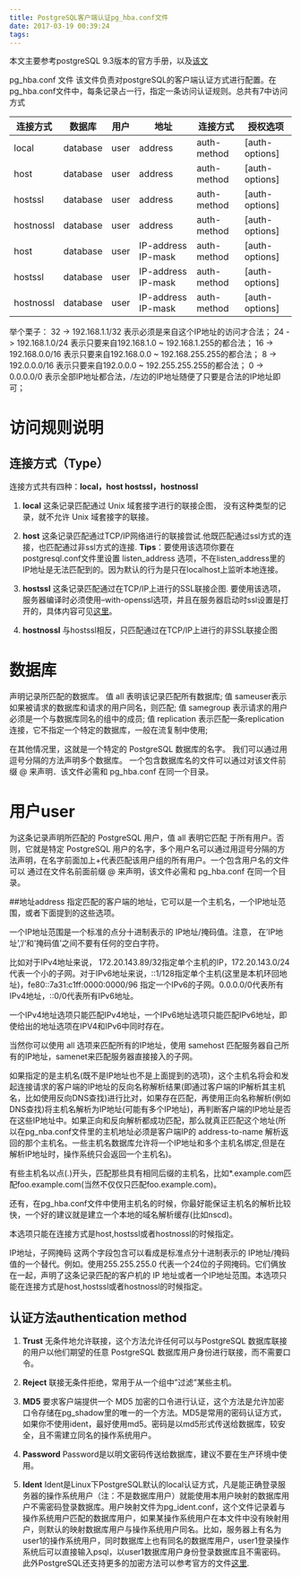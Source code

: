 ```yaml
---
title: PostgreSQL客户端认证pg_hba.conf文件
date: 2017-03-19 00:39:24
tags:
---
```


本文主要参考postgreSQL 9.3版本的官方手册，以及[该文](http://www.qingpingshan.com/shujuku/postgresql/156383.html)

pg_hba.conf 文件
该文件负责对postgreSQL的客户端认证方式进行配置。在pg_hba.conf文件中，每条记录占一行，指定一条访问认证规则。总共有7中访问方式

连接方式|数据库 |用户 |地址| 连接方式|授权选项
----|----|----|----|----|----
local|      database | user | address |auth-method  |[auth-options]
host   |    database|  user | address | auth-method |[auth-options]
hostssl   | database | user | address | auth-method | [auth-options]
hostnossl  |database | user | address | auth-method | [auth-options]
host      | database  |user | IP-address IP-mask | auth-method | [auth-options]
hostssl   | database | user | IP-address IP-mask | auth-method | [auth-options]
hostnossl  |database | user | IP-address IP-mask | auth-method | [auth-options]

举个栗子：
32 -> 192.168.1.1/32 表示必须是来自这个IP地址的访问才合法；
24 -> 192.168.1.0/24 表示只要来自192.168.1.0 ~ 192.168.1.255的都合法；
16 -> 192.168.0.0/16 表示只要来自192.168.0.0 ~ 192.168.255.255的都合法；
8 -> 192.0.0.0/16 表示只要来自192.0.0.0 ~ 192.255.255.255的都合法；
0 -> 0.0.0.0/0 表示全部IP地址都合法，/左边的IP地址随便了只要是合法的IP地址即可；

# 访问规则说明
## 连接方式（Type）
连接方式共有四种：**local，host hostssl，hostnossl**

1.  **local**
这条记录匹配通过 Unix 域套接字进行的联接企图， 没有这种类型的记录，就不允许 Unix 域套接字的联接。

2. **host**
这条记录匹配通过TCP/IP网络进行的联接尝试.他既匹配通过ssl方式的连接，也匹配通过非ssl方式的连接.
**Tips**：要使用该选项你要在postgresql.conf文件里设置 listen_address 选项，不在listen_address里的IP地址是无法匹配到的。因为默认的行为是只在localhost上监听本地连接。

3. **hostssl**
这条记录匹配通过在TCP/IP上进行的SSL联接企图.
要使用该选项，服务器编译时必须使用–with-openssl选项，并且在服务器启动时ssl设置是打开的，具体内容可见[这里](https://www.postgresql.org/docs/9.3/static/ssl-tcp.html)。

4. **hostnossl**
与hostssl相反，只匹配通过在TCP/IP上进行的非SSL联接企图

# 数据库
声明记录所匹配的数据库。
值 all 表明该记录匹配所有数据库;
值 sameuser表示如果被请求的数据库和请求的用户同名，则匹配;
值 samegroup 表示请求的用户必须是一个与数据库同名的组中的成员;
值 replication 表示匹配一条replication连接，它不指定一个特定的数据库，一般在流复制中使用;

在其他情况里，这就是一个特定的 PostgreSQL 数据库的名字。 我们可以通过用逗号分隔的方法声明多个数据库。 一个包含数据库名的文件可以通过对该文件前缀 @ 来声明．该文件必需和 pg_hba.conf 在同一个目录。

# 用户user
为这条记录声明所匹配的 PostgreSQL 用户，值 all 表明它匹配 于所有用户。否则，它就是特定 PostgreSQL 用户的名字，多个用户名可以通过用逗号分隔的方法声明，在名字前面加上+代表匹配该用户组的所有用户。一个包含用户名的文件可以 通过在文件名前面前缀 @ 来声明，该文件必需和 pg_hba.conf 在同一个目录。

##地址address
指定匹配的客户端的地址，它可以是一个主机名，一个IP地址范围，或者下面提到的这些选项。

一个IP地址范围是一个标准的点分十进制表示的 IP地址/掩码值。注意， 在’IP地址’,’/‘和’掩码值’之间不要有任何的空白字符。

比如对于IPv4地址来说， 172.20.143.89/32指定单个主机的IP，172.20.143.0/24代表一个小的子网。对于IPv6地址来说，::1/128指定单个主机(这里是本机环回地址)，fe80::7a31:c1ff:0000:0000/96 指定一个IPv6的子网。0.0.0.0/0代表所有IPv4地址，::0/0代表所有IPv6地址。

一个IPv4地址选项只能匹配IPv4地址，一个IPv6地址选项只能匹配IPv6地址，即使给出的地址选项在IPV4和IPv6中同时存在。

当然你可以使用 all 选项来匹配所有的IP地址，使用 samehost 匹配服务器自己所有的IP地址，samenet来匹配服务器直接接入的子网。

如果指定的是主机名(既不是IP地址也不是上面提到的选项)，这个主机名将会和发起连接请求的客户端的IP地址的反向名称解析结果(即通过客户端的IP解析其主机名，比如使用反向DNS查找)进行比对，如果存在匹配，再使用正向名称解析(例如DNS查找)将主机名解析为IP地址(可能有多个IP地址)，再判断客户端的IP地址是否在这些IP地址中。如果正向和反向解析都成功匹配，那么就真正匹配这个地址(所以在pg_nba.conf文件里的主机地址必须是客户端IP的 address-to-name 解析返回的那个主机名。一些主机名数据库允许将一个IP地址和多个主机名绑定,但是在解析IP地址时，操作系统只会返回一个主机名)。

有些主机名以点(.)开头，匹配那些具有相同后缀的主机名，比如*.example.com匹配foo.example.com(当然不仅仅只匹配foo.example.com)。

还有，在pg_hba.conf文件中使用主机名的时候，你最好能保证主机名的解析比较快，一个好的建议就是建立一个本地的域名解析缓存(比如nscd)。

本选项只能在连接方式是host,hostssl或者hostnossl的时候指定。

IP地址，子网掩码
这两个字段包含可以看成是标准点分十进制表示的 IP地址/掩码值的一个替代。例如。使用255.255.255.0 代表一个24位的子网掩码。它们俩放在一起，声明了这条记录匹配的客户机的 IP 地址或者一个IP地址范围。本选项只能在连接方式是host,hostssl或者hostnossl的时候指定。

## 认证方法authentication method
1. **Trust**
无条件地允许联接，这个方法允许任何可以与PostgreSQL 数据库联接的用户以他们期望的任意 PostgreSQL 数据库用户身份进行联接，而不需要口令。

2. **Reject**
联接无条件拒绝，常用于从一个组中”过滤”某些主机。

3. **MD5**
要求客户端提供一个 MD5 加密的口令进行认证，这个方法是允许加密口令存储在pg_shadow里的唯一的一个方法。MD5是常用的密码认证方式，如果你不使用ident，最好使用md5。密码是以md5形式传送给数据库，较安全，且不需建立同名的操作系统用户。

4. **Password**
Password是以明文密码传送给数据库，建议不要在生产环境中使用。

5. **Ident**
Ident是Linux下PostgreSQL默认的local认证方式，凡是能正确登录服务器的操作系统用户（注：不是数据库用户）就能使用本用户映射的数据库用户不需密码登录数据库。用户映射文件为pg_ident.conf，这个文件记录着与操作系统用户匹配的数据库用户，如果某操作系统用户在本文件中没有映射用户，则默认的映射数据库用户与操作系统用户同名。比如，服务器上有名为user1的操作系统用户，同时数据库上也有同名的数据库用户，user1登录操作系统后可以直接输入psql，以user1数据库用户身份登录数据库且不需密码。
此外PostgreSQL还支持更多的加密方法可以参考官方的文件[这里](https://www.postgresql.org/docs/9.3/static/auth-pg-hba-conf.html).